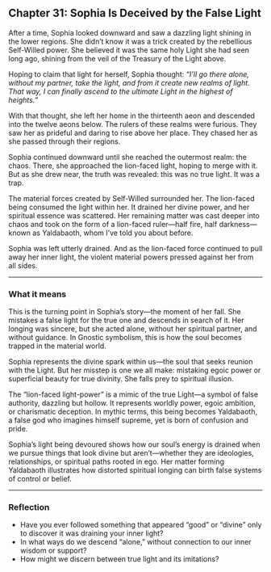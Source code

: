 ## Chapter 31: Sophia Is Deceived by the False Light

After a time, Sophia looked downward and saw a dazzling light shining in the lower regions. She didn’t know it was a trick created by the rebellious Self-Willed power. She believed it was the same holy Light she had seen long ago, shining from the veil of the Treasury of the Light above.

Hoping to claim that light for herself, Sophia thought: *“I’ll go there alone, without my partner, take the light, and from it create new realms of light. That way, I can finally ascend to the ultimate Light in the highest of heights.”*

With that thought, she left her home in the thirteenth aeon and descended into the twelve aeons below. The rulers of these realms were furious. They saw her as prideful and daring to rise above her place. They chased her as she passed through their regions.

Sophia continued downward until she reached the outermost realm: the chaos. There, she approached the lion-faced light, hoping to merge with it. But as she drew near, the truth was revealed: this was no true light. It was a trap.

The material forces created by Self-Willed surrounded her. The lion-faced being consumed the light within her. It drained her divine power, and her spiritual essence was scattered. Her remaining matter was cast deeper into chaos and took on the form of a lion-faced ruler—half fire, half darkness—known as Yaldabaoth, whom I’ve told you about before.

Sophia was left utterly drained. And as the lion-faced force continued to pull away her inner light, the violent material powers pressed against her from all sides.

---

### What it means

This is the turning point in Sophia’s story—the moment of her fall. She mistakes a false light for the true one and descends in search of it. Her longing was sincere, but she acted alone, without her spiritual partner, and without guidance. In Gnostic symbolism, this is how the soul becomes trapped in the material world.

Sophia represents the divine spark within us—the soul that seeks reunion with the Light. But her misstep is one we all make: mistaking egoic power or superficial beauty for true divinity. She falls prey to spiritual illusion.

The “lion-faced light-power” is a mimic of the true Light—a symbol of false authority, dazzling but hollow. It represents worldly power, egoic ambition, or charismatic deception. In mythic terms, this being becomes Yaldabaoth, a false god who imagines himself supreme, yet is born of confusion and pride.

Sophia’s light being devoured shows how our soul’s energy is drained when we pursue things that look divine but aren’t—whether they are ideologies, relationships, or spiritual paths rooted in ego. Her matter forming Yaldabaoth illustrates how distorted spiritual longing can birth false systems of control or belief.

---

### Reflection

* Have you ever followed something that appeared “good” or “divine” only to discover it was draining your inner light?
* In what ways do we descend “alone,” without connection to our inner wisdom or support?
* How might we discern between true light and its imitations?
